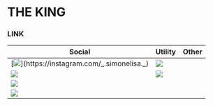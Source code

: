 # THE KING
### LINK
| Social | Utility | Other |
| ------ | ------- | ----- |
| [![](https://img.shields.io/badge/-__.simonelisa.__-purple?style=flat-square&logo=Instagram&logoColor=white&link=https://instagram.com/_.simonelisa._)](https://instagram.com/_.simonelisa._) | [![](https://img.shields.io/badge/-Spatium💫-blue?style=flat-square&logo=Discord&logoColor=white&link=https://discord.gg/3DB959S88z)](https://discord.gg/3DB959S88z)
| [![](https://img.shields.io/badge/-@Liz7mone-blue?style=flat-square&logo=Telegram&logoColor=yellow&link=https://t.me/Liz7mone)](https://t.me/Liz7mone) | [![](https://img.shields.io/badge/-Codecraft-blue?style=flat-square&logo=Discord&logoColor=white&link=https://discord.gg/3DB959S88z)](https://discord.gg/jPpnQzYW5g)
| [![](https://img.shields.io/badge/-@Liz7mone-black?style=flat-square&logo=Tiktok&logoColor=white&link=https://www.tiktok.com/@liz7mone)](https://www.tiktok.com/@Liz7mone) | 
| [![](https://img.shields.io/badge/-@Liz7mone-white?style=flat-square&logo=X&logoColor=black&link=https://x.com/liz7monereal)](https://x.com/liz7monereal) | 
